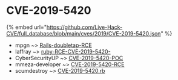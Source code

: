 # CVE-2019-5420
{% embed url="https://github.com/Live-Hack-CVE/full_database/blob/main/cves/2019/CVE-2019-5420.json" %}

* mpgn ~> [Rails-doubletap-RCE](https://www.alice-snow.ru/2019/database/cve-2019-5420/rails-doubletap-rce-mpgn)
* laffray ~> [ruby-RCE-CVE-2019-5420-](https://www.alice-snow.ru/2019/database/cve-2019-5420/ruby-rce-cve-2019-5420--laffray)
* CyberSecurityUP ~> [CVE-2019-5420-POC](https://www.alice-snow.ru/2019/database/cve-2019-5420/cve-2019-5420-poc-cybersecurityup)
* mmeza-developer ~> [CVE-2019-5420-RCE](https://www.alice-snow.ru/2019/database/cve-2019-5420/cve-2019-5420-rce-mmeza-developer)
* scumdestroy ~> [CVE-2019-5420.rb](https://www.alice-snow.ru/2019/database/cve-2019-5420/cve-2019-5420.rb-scumdestroy)